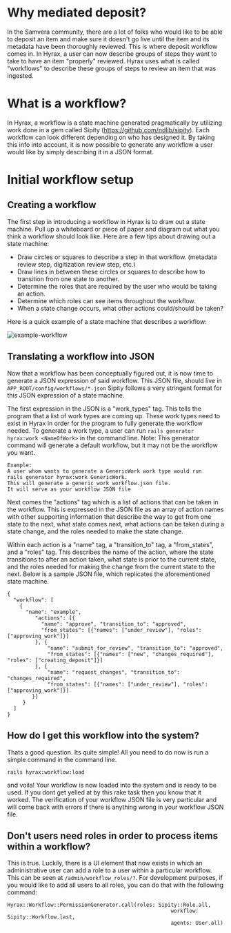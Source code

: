 # Why mediated deposit?

In the Samvera community, there are a lot of folks who would like to be able to deposit an item and make sure it doesn't go live until the item and its metadata have been thoroughly reviewed. This is where deposit workflow comes in. In Hyrax, a user can now describe groups of steps they want to take to have an item "properly" reviewed. Hyrax uses what is called "workflows" to describe these groups of steps to review an item that was ingested.

# What is a workflow?

In Hyrax, a workflow is a state machine generated pragmatically by utilizing work done in a gem called Sipity (https://github.com/ndlib/sipity). Each workflow can look different depending on who has designed it. By taking this info into account, it is now possible to generate any workflow a user would like by simply describing it in a JSON format.

# Initial workflow setup

## Creating a workflow

The first step in introducing a workflow in Hyrax is to draw out a state machine. Pull up a whiteboard or piece of paper and diagram out what you think a workflow should look like. Here are a few tips about drawing out a state machine:

* Draw circles or squares to describe a step in that workflow. (metadata review step, digitization review step, etc.)
* Draw lines in between these circles or squares to describe how to transition from one state to another.
* Determine the roles that are required by the user who would be taking an action.
* Determine which roles can see items throughout the workflow.
* When a state change occurs, what other actions could/should be taken?

Here is a quick example of a state machine that describes a workflow:

![example-workflow](https://cloud.githubusercontent.com/assets/2130/19000926/1eab97e4-8713-11e6-9edc-0599fedca795.png)

## Translating a workflow into JSON

Now that a workflow has been conceptually figured out, it is now time to generate a JSON expression of said workflow. This JSON file, should live in `APP_ROOT/config/workflows/*.json` Sipity follows a very stringent format for this JSON expression of a state machine.

The first expression in the JSON is a "work_types" tag. This tells the program that a list of work types are coming up. These work types need to exist in Hyrax in order for the program to fully generate the workflow needed. To generate a work type, a user can run `rails generator hyrax:work <NameOfWork>` in the command line. Note: This generator command will generate a default workflow, but it may not be the workflow you want.

```
Example:
A user whom wants to generate a GenericWork work type would run
rails generator hyrax:work GenericWork.
This will generate a generic_work_workflow.json file.
It will serve as your workflow JSON file
```

Next comes the "actions" tag which is a list of actions that can be taken in the workflow. This is expressed in the JSON file as an array of action names with other supporting information that describe the way to get from one state to the next, what state comes next, what actions can be taken during a state change, and the roles needed to make the state change.

Within each action is a "name" tag, a "transition_to" tag, a "from_states", and a "roles" tag. This describes the name of the action, where the state transitions to after an action taken, what state is prior to the current state, and the roles needed for making the change from the current state to the next. Below is a sample JSON file, which replicates the aforementioned state machine.

```
{
  "workflow": [
    {
      "name": "example",
         "actions": [{
           "name": "approve", "transition_to": "approved",
           "from_states": [{"names": ["under_review"], "roles": ["approving_work"]}]
         }, {
             "name": "submit_for_review", "transition_to": "approved",
             "from_states": [{"names": ["new", "changes_required"], "roles": ["creating_deposit"]}]
         }, {
             "name": "request_changes", "transition_to": "changes_required",
             "from_states": [{"names": ["under_review"], "roles": ["approving_work"]}]
        }]
     }
  ]
}
```

## How do I get this workflow into the system?

Thats a good question. Its quite simple! All you need to do now is run a simple command in the command line.
```
rails hyrax:workflow:load
```
and voila! Your workflow is now loaded into the system and is ready to be used. If you dont get yelled at by this rake task then you know that it worked. The verification of your workflow JSON file is very particular and will come back with errors if there is anything wrong in your workflow JSON file.

## Don't users need roles in order to process items within a workflow?

This is true. Luckily, there is a UI element that now exists in which an administrative user can add a role to a user within a particular workflow. This can be seen at `/admin/workflow_roles/?`. For development purposes, if you would like to add all users to all roles, you can do that with the following command:
```
Hyrax::Workflow::PermissionGenerator.call(roles: Sipity::Role.all,
                                                     workflow: Sipity::Workflow.last,
                                                     agents: User.all)
```
